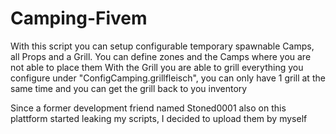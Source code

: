 # Camping-Fivem
With this script you can setup configurable temporary spawnable Camps, all Props and a Grill. You can define zones and the Camps where you are not able to place them
With the Grill you are able to grill everything you configure under "ConfigCamping.grillfleisch", you can only have 1 grill at the same time and you can get the grill back to you inventory

Since a former development friend named Stoned0001 also on this plattform started leaking my scripts, I decided to upload them by myself
